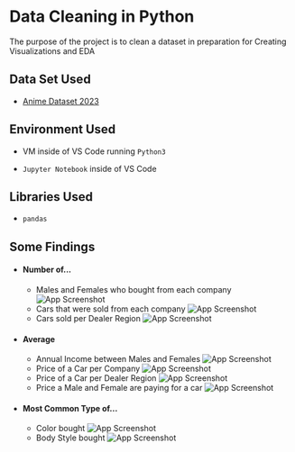 
# Data Cleaning in Python

The purpose of the project is to clean a dataset in preparation for Creating Visualizations and EDA


## Data Set Used

 - [Anime Dataset 2023](https://www.kaggle.com/datasets/dbdmobile/myanimelist-dataset/data?select=anime-filtered.csv)
## Environment Used

- VM inside of VS Code running ```Python3```

- ```Jupyter Notebook``` inside of VS Code



## Libraries Used

- ```pandas```

## Some Findings

- #### Number of...
  - Males and Females who bought from each company
  ![App Screenshot](https://via.placeholder.com/468x300?text=App+Screenshot+Here)
  - Cars that were sold from each company
  ![App Screenshot](https://via.placeholder.com/468x300?text=App+Screenshot+Here)
  - Cars sold per Dealer Region
  ![App Screenshot](https://via.placeholder.com/468x300?text=App+Screenshot+Here)
- #### Average
  - Annual Income between Males and Females 
  ![App Screenshot](https://via.placeholder.com/468x300?text=App+Screenshot+Here)
  - Price of a Car per Company
  ![App Screenshot](https://via.placeholder.com/468x300?text=App+Screenshot+Here)
  - Price of a Car per Dealer Region
  ![App Screenshot](https://via.placeholder.com/468x300?text=App+Screenshot+Here)
  - Price a Male and Female are paying for a car 
  ![App Screenshot](https://via.placeholder.com/468x300?text=App+Screenshot+Here)
- #### Most Common Type of...
  - Color bought
  ![App Screenshot](https://via.placeholder.com/468x300?text=App+Screenshot+Here)
  - Body Style bought
  ![App Screenshot](https://via.placeholder.com/468x300?text=App+Screenshot+Here)